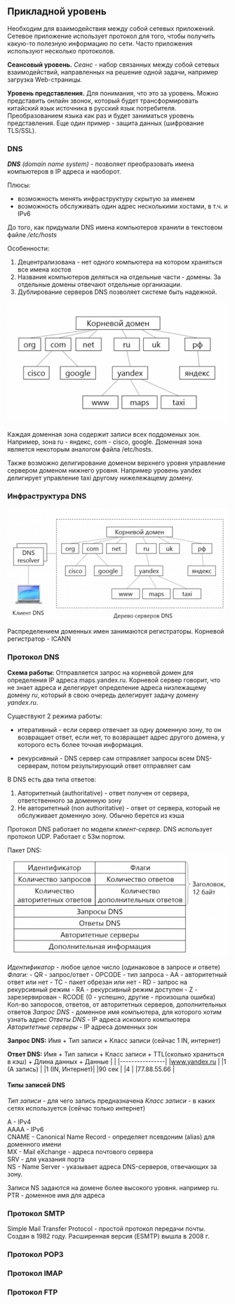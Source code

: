 ## Прикладной уровень

Необходим для взаимодействия между собой сетевых приложений. Сетевое приложение использует протокол для того, чтобы получить какую-то полезную информацию по сети. Часто приложения используют несколько протоколов.

**Сеансовый уровень.**
*Сеанс* - набор связанных между собой сетевых взаимодействий, направленных на решение одной задачи, например загрузка Web-страницы.

**Уровень представления.**
Для понимания, что это за уровень. Можно представить онлайн звонок, который будет трансформировать китайский язык источника в русский язык потребителя. Преобразованием языка как раз и будет заниматься уровень представления. Еще один пример - защита данных (шифрование TLS/SSL).

### DNS 
_**DNS** (domain name system)_ - позволяет преобразовать имена компьютеров в IP адреса и наоборот. 

Плюсы:
- возможность менять инфраструктуру скрытую за именем
- возможность обслуживать один адрес несколькими хостами, в т.ч. и IPv6

До того, как придумали DNS имена компьютеров хранили в текстовом файле _/etc/hosts_

Особенности:
1. Децентрализована - нет одного компьютера на котором храняться все имена хостов
2. Названия компьютеров деляться на отдельные части - домены. За отдельные домены отвечают отдельные организации.
3. Дублирование серверов DNS позволяет системе быть надежной.

![alt text](src2/img16.png)

Каждая доменная зона содержит записи всех поддоменых зон. Например, зона ru - яндекс, com - cisco, google. Доменная зона является некоторым аналогом файла /etc/hosts.

Также возможно делигирование доменом верхнего уровня управление сервером доменом нижнего уровня. Например уровень yandex делигирует управление taxi другому нижележащему домену.

### Инфраструктура DNS
![alt text](src2/img17.png)

Распределением доменных имен занимаются регистраторы. Корневой регистратор - ICANN

### Протокол DNS

**Схема работы:**
Отправляется запрос на корневой домен для определения IP адреса maps.yandex.ru. Корневой сервер говорит, что не знает адреса и делегирует определение адреса низлежащему домену _ru_, который в свою очередь делегирует задачу домену _yandex.ru_.

Существуют 2 режима работы:
- итеративный - если сервер отвечает за одну доменную зону, то он возвращает ответ, если нет, то возвращает адрес другого домена, у которого есть более точная информация.

- рекурсивный - DNS сервер сам отправляет запросы всем DNS-серверам, потом результирующий ответ отправляет сам

В DNS есть два типа ответов:
1. Авторитетный (authoritative) - ответ получен от сервера, ответственного за доменную зону
2. Не авторитетный (non authoritative) - ответ от сервера, который не обслуживает доменную зону. Обычно берется из кэша

Протокол DNS работает по модели _клиент-сервер_. DNS использует протокол UDP. Работает с 53м портом.

Пакет DNS:
![alt text](src2/img18.png)

_Идентификатор_ - любое целое число (одинаковое в запросе и ответе)
_Флаги:_
    - QR - запрос/ответ
    - OPCODE - тип запроса
    - AA - авторитетный ответ или нет
    - TC - пакет обрезан или нет
    - RD - запрос на рекурсивный режим
    - RA - рекурсивный режим доступен
    - Z - зарезервирован
    - RCODE (0 - успешно, другие - произошла ошибка)
Кол-во запоросов, ответов, от авторитетных серверов, дополнительных ответов
_Запрос DNS_ -  доменное имя компьютера, для которого хотим узнать адрес
_Ответы DNS_ - IP адреса искомого компьютера
_Авторитетные серверы_ - IP адреса доменных зон

**Запрос DNS:**
Имя + Тип записи + Класс записи (сейчас 1 IN, интернет)

**Ответ DNS:**
Имя + Тип записи + Класс записи + TTL(сколько храниться в кэш) + Длина данных + Данные
|                |
|----------------|
|www.yandex.ru   |
|1 (A запись)    |
|1 (IN, Интернет)|
|90 сек          |
|4               |
|77.88.55.66     |

#### Типы записей DNS

_Тип записи_ - для чего запись предназначена
_Класс записи_ - в каких сетях используется (сейчас только интернет)

A - IPv4  
AAAA - IPv6  
CNAME - Canonical Name Record - определяет псевдоним (alias) для доменного имени  
MX - Mail eXchange - адреса почтового сервера  
SRV - для указания порта  
NS - Name Server - указывает адреса DNS-серверов, отвечающих за зону.   

Записи NS задаются на домене более высокого уровня. например ru. 
PTR - доменное имя для адреса

### Протокол SMTP

Simple Mail Transfer Protocol - простой протокол передачи почты. Создан в 1982 году. Расширенная версия
(ESMTP) вышла в 2008 г.





### Протокол POP3
### Протокол IMAP
### Протокол FTP